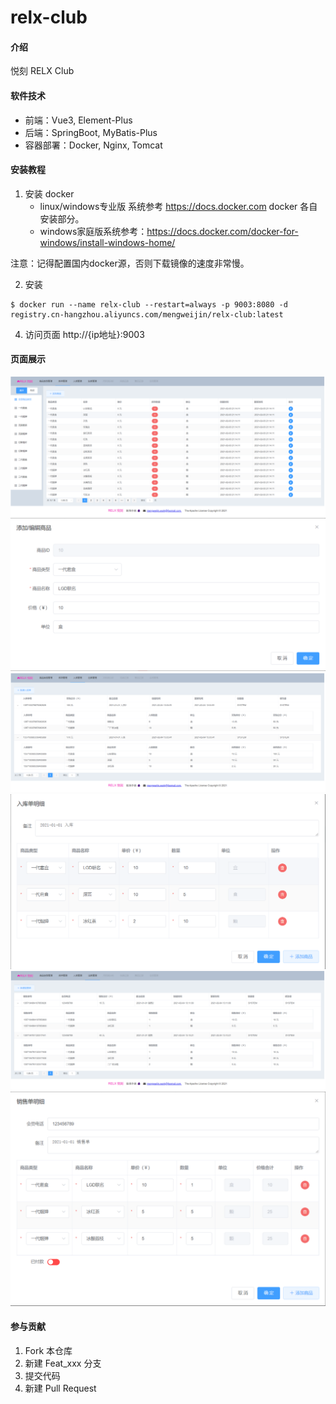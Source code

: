 # relx-club

#### 介绍
悦刻 RELX Club

#### 软件技术
* 前端：Vue3, Element-Plus
* 后端：SpringBoot, MyBatis-Plus
* 容器部署：Docker, Nginx, Tomcat

#### 安装教程
1. 安装 docker
    * linux/windows专业版 系统参考 https://docs.docker.com docker 各自安装部分。
    * windows家庭版系统参考：https://docs.docker.com/docker-for-windows/install-windows-home/
    
注意：记得配置国内docker源，否则下载镜像的速度非常慢。

2.  安装
````
$ docker run --name relx-club --restart=always -p 9003:8080 -d registry.cn-hangzhou.aliyuncs.com/mengweijin/relx-club:latest
````

4. 访问页面 http://{ip地址}:9003

#### 页面展示
![image](docs/image/goods_list.png)
![image](docs/image/goods_edit.png)
![image](docs/image/stock_in_list.png)
![image](docs/image/stock_in_add.png)
![image](docs/image/stock_out_list.png)
![image](docs/image/stock_out_add.png)

#### 参与贡献

1.  Fork 本仓库
2.  新建 Feat_xxx 分支
3.  提交代码
4.  新建 Pull Request

